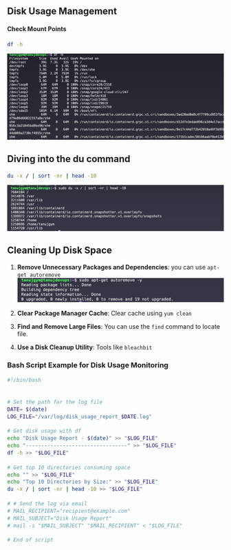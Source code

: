 ## Disk Usage Management

#### Check Mount Points
```bash
df -h 
```
![alt text](image.png)
## Diving into the du command

```bash
du -x / | sort -nr | head -10
```
![alt text](image-1.png)

## Cleaning Up Disk Space
1. **Remove Unnecessary Packages and Dependencies**:  you can use `apt-get autoremove`
![alt text](image-2.png)
2. **Clear Package Manager Cache**: Clear cache using `yum clean`

3. **Find and Remove Large Files**: You can use the `find` command to locate file.

4. **Use a Disk Cleanup Utility**: Tools like `bleachbit` 



### Bash Script Example for Disk Usage Monitoring

```bash
#!/bin/bash


# Set the path for the log file
DATE= $(date)
LOG_FILE="/var/log/disk_usage_report_$DATE.log"

# Get disk usage with df
echo "Disk Usage Report - $(date)" >> "$LOG_FILE"
echo "---------------------------------" >> "$LOG_FILE"
df -h >> "$LOG_FILE"

# Get top 10 directories consuming space
echo "" >> "$LOG_FILE"
echo "Top 10 Directories by Size:" >> "$LOG_FILE"
du -x / | sort -nr | head -10 >> "$LOG_FILE"

# # Send the log via email
# MAIL_RECIPIENT="recipient@example.com"
# MAIL_SUBJECT="Disk Usage Report"
# mail -s "$MAIL_SUBJECT" "$MAIL_RECIPIENT" < "$LOG_FILE"

# End of script
```